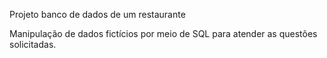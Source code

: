 Projeto banco de dados de um restaurante

Manipulação de dados fictícios por meio de SQL para atender as questões solicitadas.
